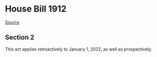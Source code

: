 # House Bill 1912

[Source](http://lawfilesext.leg.wa.gov/biennium/2021-22/Pdf/Bills/House%20Bills/1912.pdf)
## Section 2
This act applies retroactively to January 1, 2022, as well as prospectively.

